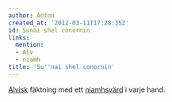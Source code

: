 ```yaml
---
author: Anton
created_at: '2012-03-11T17:28:35Z'
id: Sunai shel conornin
links:
  mention:
  - Alv
  - niamh
title: 'Su''nai shel conornin'
---
```


[Alvisk] fäktning med ett [niamhsvärd] i varje hand.

  [Alvisk]: Alv
  [niamhsvärd]: niamh
